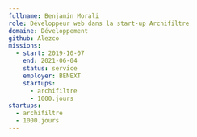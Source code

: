 ```yaml
---
fullname: Benjamin Morali
role: Développeur web dans la start-up Archifiltre
domaine: Développement
github: Alezco
missions:
  - start: 2019-10-07
    end: 2021-06-04
    status: service
    employer: BENEXT
    startups:
      - archifiltre
      - 1000.jours
startups:
  - archifiltre
  - 1000.jours
---
```


